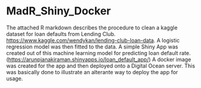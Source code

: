 # MadR_Shiny_Docker
The attached R markdown describes the procedure to clean a kaggle dataset for loan defaults from Lending Club. https://www.kaggle.com/wendykan/lending-club-loan-data. A logistic regression model was then fitted to the data. A simple Shiny App was created out of this machine learning model for predicting loan default rate. (https://arunpjanakiraman.shinyapps.io/loan_default_app/)
A docker image was created for the app and then deployed onto a Digital Ocean server. This was basically done to illustrate an alterante way to deploy the app for usage. 

